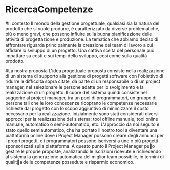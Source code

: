 # RicercaCompetenze
#Il contesto
Il mondo della gestione progettuale, qualsiasi sia la natura del prodotto che si vuole produrre, è caratterizzato da diverse problematiche, più o meno gravi, che possono influire sulla buona pianificazione delle attività di progettazione e produzione. La tematica che abbiamo deciso di affrontare riguarda principalmente la creazione dei team di lavoro a cui affidare lo sviluppo di un progetto. Una cattiva scelta del personale può impattare su costi e sui tempi dello sviluppo, così come sulla qualità prodotto.

#La nostra proposta
L'idea progettuale proposta consiste nella realizzazione di un sistema di supporto alla gestione di progetti software con l'obiettivo di ridurre le difficoltà sopra citate, da parte di un responsabile o di un project manager, nel selezionare le persone adatte per lo svolgimento e la realizzazione di un progetto. Il cuore del sistema quindi consiste nel suggerire al project manager, tra un pool di programmatori, un gruppo di persone tali che le loro conoscenze ricoprano le competenze necessarie richieste dal progetto con lo scopo aggiuntivo di minimizzare il costo necessario per la realizzazione. Inizialmente sono stati considerati diversi approcci per la realizzazione del sistema: tool offline manuale, tool online manuale, automatico o semi-automatico, etc.
L'approccio da noi seguito è stato quello  semiautomatico, che ha portato il nostro tool a diventare una piattaforma online dove i Project Manager possono creare degli annunci per i propri progetti, e i programmatori possono iscriversi a uno o più progetti sponsorizzati sulla piattaforma. A questo punto il Project Manager puo gestire le proprie proposte, analizzando le iscrizioni ricevute e richiedendo al sistema la generazione automatica del miglior team possibile, in termini di qualita delle competenze possedute e risparmio economico.
